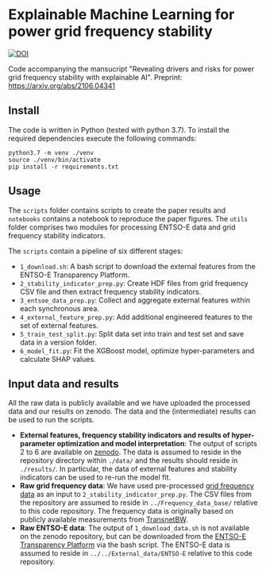 # Explainable Machine Learning for power grid frequency stability


[![DOI](https://zenodo.org/badge/388359304.svg)](https://zenodo.org/badge/latestdoi/388359304)


Code accompanying the mansucript "Revealing drivers and risks for power grid frequency stability with explainable AI".
Preprint: <https://arxiv.org/abs/2106.04341>


## Install

The code is written in Python (tested with python 3.7). To install the required dependencies execute the following commands:

```[python]
python3.7 -m venv ./venv
source ./venv/bin/activate
pip install -r requirements.txt
```

## Usage

The `scripts` folder contains scripts to create the paper results and `notebooks` contains a notebook to reproduce the paper figures. The `utils` folder comprises two modules for processing ENTSO-E data and grid frequency stability indicators.

The `scripts` contain a pipeline of six different stages:

* `1_download.sh`: A bash script to download the external features from the ENTSO-E Transparency Platform. 
* `2_stability_indicator_prep.py`: Create HDF files from grid frequency CSV file and then extract frequency stability indicators.
* `3_entsoe_data_prep.py`: Collect and aggregate external features within each synchronous area.
* `4_external_feature_prep.py`: Add additional engineered features to the set of external features.
* `5_train_test_split.py`: Split data set into train and test set and save data in a version folder.
* `6_model_fit.py`: Fit the XGBoost model, optimize hyper-parameters and calculate SHAP values.


## Input data and results
All the raw data is publicly available and we have uploaded the processed data and our results on zenodo. The data and the (intermediate) results can be used to run the scripts.

* **External features, frequency stability indicators and results of hyper-parameter optimization and model interpretation**: The output of scripts 2 to 6 are available on [zenodo](https://zenodo.org/record/5118352). The data is assumed to reside in the repository directory within `./data/` and the results should reside in `./results/`. In particular, the data of external features and stability indicators can be used to re-run the model fit. 
* **Raw grid frequency data**: We have used pre-processed [grid frequency data](https://zenodo.org/record/5105820) as an input to `2_stability_indicator_prep.py`.  The CSV files from the repository are assumed to reside in `../Frequency_data_base/` relative to this code repository.  The frequency data is originally based on publicly available measurements from [TransnetBW](https://www.transnetbw.de/de/strommarkt/systemdienstleistungen/regelenergie-bedarf-und-abruf).
* **Raw ENTSO-E data**: The output of `1_download_data.sh` is not available on the zenodo repository, but can be downloaded from the [ENTSO-E Transparency Platform](transparency.entsoe.eu/) via the bash script. The ENTSO-E data is assumed to reside in `../../External_data/ENTSO-E` relative to this code repository.

